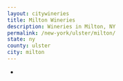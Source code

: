 ```yaml
---
layout: citywineries
title: Milton Wineries
description: Wineries in Milton, NY
permalink: /new-york/ulster/milton/
state: ny
county: ulster
city: milton
---
```

-

